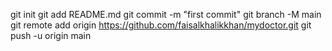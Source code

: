 git init
git add README.md
git commit -m "first commit"
git branch -M main
git remote add origin https://github.com/faisalkhalikkhan/mydoctor.git
git push -u origin main